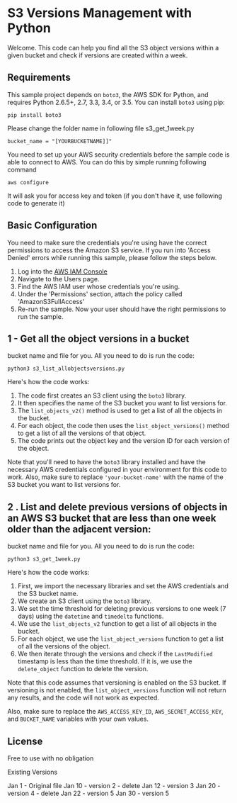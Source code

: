 # S3 Versions Management with Python

Welcome. This code can help you find all the S3 object versions within a given bucket and check if versions are created within a week. 

## Requirements

This sample project depends on `boto3`, the AWS SDK for Python, and requires
Python 2.6.5+, 2.7, 3.3, 3.4, or 3.5. You can install `boto3` using pip:

    pip install boto3

Please change the folder name in following file 
s3_get_1week.py

    bucket_name = "[YOURBUCKETNAME]]"

You need to set up your AWS security credentials before the sample code is able
to connect to AWS. You can do this by simple running following command 


    aws configure 

It will ask you for access key and token (if you don't have it, use following code to generate it)

## Basic Configuration

You need to make sure the credentials you're using have the correct permissions to access the Amazon S3 
service. If you run into 'Access Denied' errors while running this sample, please follow the steps below.

1. Log into the [AWS IAM Console](https://console.aws.amazon.com/iam/home)
2. Navigate to the Users page.
3. Find the AWS IAM user whose credentials you're using.
4. Under the 'Permissions' section, attach the policy called 'AmazonS3FullAccess'
5. Re-run the sample. Now your user should have the right permissions to run the sample.




## 1 - Get all the object versions in a bucket

bucket name and file for you. All you need to do is run the code:

    python3 s3_list_allobjectsversions.py

Here's how the code works:

1. The code first creates an S3 client using the `boto3` library.
2. It then specifies the name of the S3 bucket you want to list versions for.
3. The `list_objects_v2()` method is used to get a list of all the objects in the bucket.
4. For each object, the code then uses the `list_object_versions()` method to get a list of all the versions of that object.
5. The code prints out the object key and the version ID for each version of the object.

Note that you'll need to have the `boto3` library installed and have the necessary AWS credentials configured in your environment for this code to work. Also, make sure to replace `'your-bucket-name'` with the name of the S3 bucket you want to list versions for.


## 2  .  List and delete previous versions of objects in an AWS S3 bucket that are less than one week older than the adjacent version:
 
bucket name and file for you. All you need to do is run the code:

    python3 s3_get_1week.py


Here's how the code works:

1. First, we import the necessary libraries and set the AWS credentials and the S3 bucket name.
2. We create an S3 client using the `boto3` library.
3. We set the time threshold for deleting previous versions to one week (7 days) using the `datetime` and `timedelta` functions.
4. We use the `list_objects_v2` function to get a list of all objects in the bucket.
5. For each object, we use the `list_object_versions` function to get a list of all the versions of the object.
6. We then iterate through the versions and check if the `LastModified` timestamp is less than the time threshold. If it is, we use the `delete_object` function to delete the version.

Note that this code assumes that versioning is enabled on the S3 bucket. If versioning is not enabled, the `list_object_versions` function will not return any results, and the code will not work as expected.

Also, make sure to replace the `AWS_ACCESS_KEY_ID`, `AWS_SECRET_ACCESS_KEY`, and `BUCKET_NAME` variables with your own values.

## License
Free to use with no obligation

Existing Versions 

Jan 1 - Original file 
Jan 10 - version 2 - delete 
Jan 12 - version 3 
Jan 20 - version 4 - delete 
Jan 22 - version 5
Jan 30 - version 5
